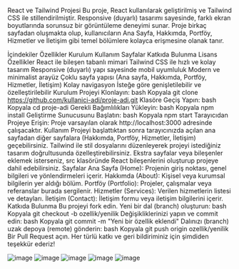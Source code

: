 React ve Tailwind Projesi
Bu proje, React kullanılarak geliştirilmiş ve Tailwind CSS ile stillendirilmiştir. Responsive (duyarlı) tasarımı sayesinde, farklı ekran boyutlarında sorunsuz bir görüntüleme deneyimi sunar. Proje birkaç sayfadan oluşmakta olup, kullanıcıların Ana Sayfa, Hakkımda, Portföy, Hizmetler ve İletişim gibi temel bölümlere kolayca erişmesine olanak tanır.

İçindekiler
Özellikler
Kurulum
Kullanım
Sayfalar
Katkıda Bulunma
Lisans
Özellikler
React ile bileşen tabanlı mimari
Tailwind CSS ile hızlı ve kolay tasarım
Responsive (duyarlı) yapı sayesinde mobil uyumluluk
Modern ve minimalist arayüz
Çoklu sayfa yapısı (Ana sayfa, Hakkımda, Portföy, Hizmetler, İletişim)
Kolay navigasyon
İsteğe göre genişletilebilir ve özelleştirilebilir
Kurulum
Projeyi Klonlayın:
bash
Kopyala
git clone https://github.com/kullanici-adi/proje-adi.git
Klasöre Geçiş Yapın:
bash
Kopyala
cd proje-adi
Gerekli Bağımlılıkları Yükleyin:
bash
Kopyala
npm install
Geliştirme Sunucusunu Başlatın:
bash
Kopyala
npm start
Tarayıcıdan Projeye Erişin: Proje varsayılan olarak http://localhost:3000 adresinde çalışacaktır.
Kullanım
Projeyi başlattıktan sonra tarayıcınızda açılan ana sayfadan diğer sayfalara (Hakkımda, Portföy, Hizmetler, İletişim) geçebilirsiniz.
Tailwind ile stil dosyalarını düzenleyerek projeyi istediğiniz tasarım doğrultusunda özelleştirebilirsiniz.
Ekstra sayfalar veya bileşenler eklemek isterseniz, src klasöründe React bileşenlerini oluşturup projeye dahil edebilirsiniz.
Sayfalar
Ana Sayfa (Home): Projenin giriş noktası, genel bilgileri ve yönlendirmeleri içerir.
Hakkımda (About): Kişisel veya kurumsal bilgilerin yer aldığı bölüm.
Portföy (Portfolio): Projeler, çalışmalar veya referanslar burada sergilenir.
Hizmetler (Services): Verilen hizmetlerin listesi ve detayları.
İletişim (Contact): İletişim formu veya iletişim bilgilerini içerir.
Katkıda Bulunma
Bu projeyi fork edin.
Yeni bir dal (branch) oluşturun:
bash
Kopyala
git checkout -b ozellik/yenilik
Değişikliklerinizi yapın ve commit edin:
bash
Kopyala
git commit -m "Yeni bir özellik eklendi"
Dalınızı (branch) uzak depoya (remote) gönderin:
bash
Kopyala
git push origin ozellik/yenilik
Bir Pull Request açın.
Her türlü katkı ve geri bildiriminiz için şimdiden teşekkür ederiz!

![image](https://github.com/user-attachments/assets/e94d9945-89d8-4352-8d89-1a8fe56fd82e)
![image](https://github.com/user-attachments/assets/bfcf4341-e789-4457-8aa3-59dc426c02ad)
![image](https://github.com/user-attachments/assets/d65a65f8-7078-47e0-aa60-11c2d85e6011)
![image](https://github.com/user-attachments/assets/4c8c24b3-796b-4e6b-a58b-6869764a9e58)
![image](https://github.com/user-attachments/assets/6c565669-791b-4768-824b-01090bbe5132)

